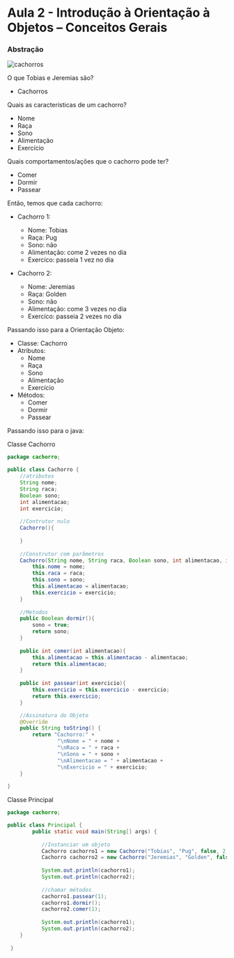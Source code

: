 # Aula 2 - Introdução à Orientação à Objetos – Conceitos Gerais

### Abstração

![cachorros](https://github.com/user-attachments/assets/79f1bf70-c3c0-4f86-bfa7-8cc66632aa7c)

O que Tobias e Jeremias são?

  - Cachorros

Quais as caracteristicas de um cachorro?

  - Nome
  - Raça
  - Sono
  - Alimentação
  - Exercício
    
Quais comportamentos/ações que o cachorro pode ter?

  - Comer
  - Dormir
  - Passear
    
Então, temos que cada cachorro:

- Cachorro 1:
  - Nome: Tobias
  - Raça: Pug
  - Sono: não
  - Alimentação: come 2 vezes no dia
  - Exercíco: passeia 1 vez no dia
    
- Cachorro 2:
  - Nome: Jeremias
  - Raça: Golden
  - Sono: não
  - Alimentação: come 3 vezes no dia
  - Exercíco: passeia 2 vezes no dia

Passando isso para a Orientação Objeto:
  - Classe: Cachorro
  - Atributos:
    - Nome
    - Raça
    - Sono
    - Alimentação
    - Exercício
  - Métodos:
    - Comer
    - Dormir
    - Passear
    
Passando isso para o java:

Classe Cachorro
```Java
package cachorro;

public class Cachorro {
    //atributos
    String nome;
    String raca;
    Boolean sono;
    int alimentacao;
    int exercicio;
    
    //Contrutor nulo
    Cachorro(){
        
    }
    
    //Construtor com parâmetros
    Cachorro(String nome, String raca, Boolean sono, int alimentacao, int exercicio){
        this.nome = nome;
        this.raca = raca;
        this.sono = sono;
        this.alimentacao = alimentacao;
        this.exercicio = exercicio;
    }
    
    //Metodos
    public Boolean dormir(){
        sono = true;
        return sono;
    }
    
    public int comer(int alimentacao){
        this.alimentacao = this.alimentacao - alimentacao;
        return this.alimentacao;
    }
    
    public int passear(int exercicio){
        this.exercicio = this.exercicio - exercicio;
        return this.exercicio;
    }

    //Assinatura do Objeto
    @Override
    public String toString() {
        return "Cachorro:" + 
                "\nNome = " + nome +
                "\nRaca = " + raca +
                "\nSono = " + sono +
                "\nAlimentacao = " + alimentacao +
                "\nExercicio = " + exercicio;
    }
    
}

```
Classe Principal
```Java
package cachorro;

public class Principal {
        public static void main(String[] args) {
           
           //Instanciar um objeto
           Cachorro cachorro1 = new Cachorro("Tobias", "Pug", false, 2, 1);
           Cachorro cachorro2 = new Cachorro("Jeremias", "Golden", false, 3, 2);
      
           System.out.println(cachorro1);
           System.out.println(cachorro2);
           
           //chamar métodos
           cachorro1.passear(1);
           cachorro1.dormir();
           cachorro2.comer(1);
           
           System.out.println(cachorro1);
           System.out.println(cachorro2);
    }
   
 }
```
